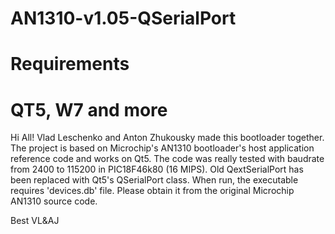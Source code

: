 # AN1310-v1.05-QSerialPort 
# Requirements
# QT5, W7 and more

Hi All!
Vlad Leschenko and Anton Zhukousky made this bootloader together. The project is based on Microchip's AN1310 bootloader's host application reference code and works on Qt5. The code was really tested with baudrate from 2400 to 115200 in PIC18F46k80 (16 MIPS). Old QextSerialPort has been replaced with Qt5's QSerialPort class. When run, the executable requires 'devices.db' file. Please obtain it from the original Microchip AN1310 source code.

Best VL&AJ

